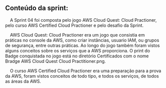 ## Conteúdo da sprint:
&nbsp;&nbsp;&nbsp; A Sprint 04 foi composta pelo jogo AWS Cloud Quest: Cloud Practioner, pelo curso AWS Certified Cloud Practioner e pelo desafio da Sprint. <p>
&nbsp;&nbsp;&nbsp; AWS Cloud Quest: Cloud Practioner era um jogo que consistia em práticas no console da AWS, como criar instâncias, usuario IAM, ou grupos de segurança, entre outras práticas. Ao longo do jogo também foram vistos alguns conceitos sobre os serviços que a AWS proporciona. O print do Badge conquistada no jogo está no diretório Certificados com o nome Bradge AWS Cloud Quest Cloud Practitioner.png. <p>
&nbsp;&nbsp;&nbsp; O curso AWS Certified Cloud Practioner era uma preparação para a prova da AWS, foram vistos conceitos de todo tipo, e todos os serviços, de todos as áreas da AWS. <p>